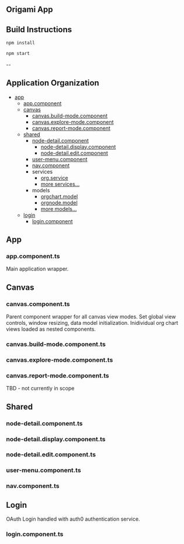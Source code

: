 ## Origami App

## Build Instructions
```bash
npm install
```

```bash
npm start
```
--
## Application Organization

* [app](#app)
	* [app.component](#appcomponentts)
	* [canvas](#canvas)
		* [canvas.build-mode.component](#build-modecomponentts)
		* [canvas.explore-mode.component](#explore-modecomponentts)
		* [canvas.report-mode.component](#report-modecomponentts)
	* [shared](#shared)
		* [node-detail.component](#node-detailcomponentts) 
			* [node-detail.display.component](#node-detaildisplaycomponentts) 
			* [node-detail.edit.component](#node-detaileditcomponentts)
		* [user-menu.component](#user-menucomponentts)
		* [nav.component](#navcomponentts)
		* services
			* [org.service](#orgservicets)
			* [more services...](#)	
		* models
			* [orgchart.model](#orgchartmodelts)
			* [orgnode.model](#orgnodemodelts)
			* [more models...](#)	
	* [login](#Login)
		* [login.component](#logincomponentts)


## App
### app.component.ts
Main application wrapper. 

## Canvas
### canvas.component.ts
Parent component wrapper for all canvas view modes. Set global view controls, window resizing, data model initialization. Inidividual org chart views loaded as nested components.

### canvas.build-mode.component.ts

### canvas.explore-mode.component.ts

### canvas.report-mode.component.ts
TBD - not currently in scope

## Shared
### node-detail.component.ts
### node-detail.display.component.ts
### node-detail.edit.component.ts
### user-menu.component.ts
### nav.component.ts

## Login
OAuth Login handled with auth0 authentication service.
### login.component.ts

